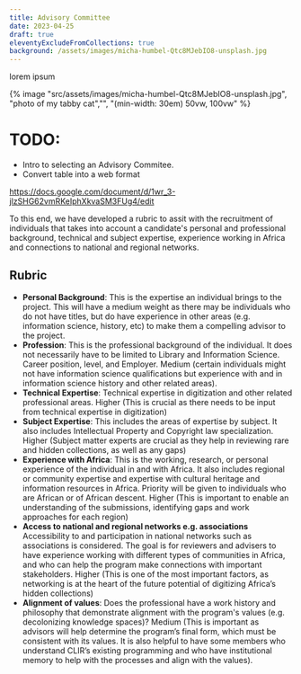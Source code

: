 ```yaml
---
title: Advisory Committee
date: 2023-04-25
draft: true
eleventyExcludeFromCollections: true
background: /assets/images/micha-humbel-Qtc8MJebIO8-unsplash.jpg
---
```


lorem ipsum


{% image "src/assets/images/micha-humbel-Qtc8MJebIO8-unsplash.jpg", "photo of my tabby cat","", "(min-width: 30em) 50vw, 100vw" %}


# TODO:

* Intro to selecting an Advisory Commitee. 
* Convert table into a web format

<https://docs.google.com/document/d/1wr_3-jlzSHG62vmRKeIphXkvaSM3FUg4/edit>

To this end, we have developed a rubric to assit with the recruitment of individuals that takes into account a candidate's personal and professional background, technical and subject expertise, experience working in Africa and connections to national and regional networks. 

## Rubric

* **Personal Background**: This is the expertise an individual brings to the project. This will have a medium weight as there may be individuals who do not have titles, but do have experience in other areas (e.g. information science, history, etc) to make them a compelling advisor to the project.
* **Profession**: This is the professional background of the individual. It does not necessarily have to be limited to Library and Information Science. Career position, level, and Employer. Medium (certain individuals might not have information science qualifications but experience with and in information science history and other related areas).
* **Technical Expertise**: Technical expertise in digitization and other related professional areas. Higher (This is crucial as there needs to be input from technical expertise in digitization)
* **Subject Expertise**: This includes the areas of expertise by subject. It also includes Intellectual Property and Copyright law specialization. Higher (Subject matter experts are crucial as they help in reviewing rare and hidden collections, as well as any gaps)
* **Experience with Africa**: This is the working, research, or personal  experience of the individual in and with Africa. It also includes regional or community expertise and
expertise with cultural heritage and information resources in Africa. Priority will be given to individuals who are African or of African descent. Higher (This is important to enable an understanding of the submissions, identifying gaps and work approaches for each region)
* **Access to national and regional networks e.g. associations** Accessibility to and participation in national networks such as associations is considered. The goal is for reviewers and advisers to have experience working with different types of communities in Africa, and who can help the program make connections with important stakeholders. Higher (This is one of the most important factors, as networking is at the heart of the future potential of digitizing Africa’s hidden collections)
* **Alignment of values**: Does the professional have a work history and philosophy that demonstrate alignment with the program's values (e.g. decolonizing knowledge spaces)? Medium (This is important as advisors will help determine the program’s final form, which must be consistent with its values. It is also helpful to have  some members who understand CLIR’s existing programming and who have institutional memory to help with the processes and align with the values).
